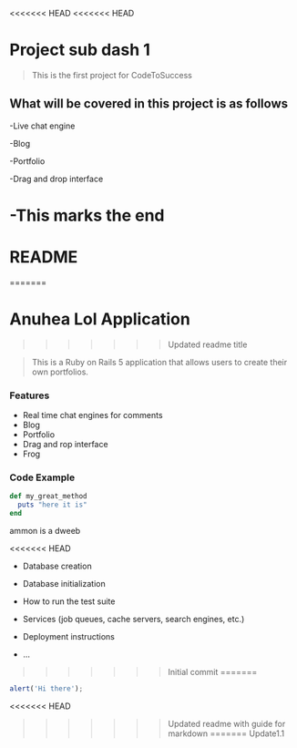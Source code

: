 <<<<<<< HEAD
<<<<<<< HEAD
# Project sub dash 1

>This is the first project for CodeToSuccess

## What will be covered in this project is as follows

-Live chat engine

-Blog

-Portfolio

-Drag and drop interface

-This marks the end
=======
# README
=======
# Anuhea Lol Application
>>>>>>> Updated readme title

> This is a Ruby on Rails 5 application that allows users to create their own portfolios.

### Features

- Real time chat engines for comments
- Blog
- Portfolio
- Drag and rop interface
- Frog

### Code Example 

```ruby
def my_great_method
  puts "here it is"
end
```
ammon is a dweeb


<<<<<<< HEAD
* Database creation

* Database initialization

* How to run the test suite

* Services (job queues, cache servers, search engines, etc.)

* Deployment instructions

* ...
>>>>>>> Initial commit
=======
```javascript
alert('Hi there');
```
<<<<<<< HEAD
>>>>>>> Updated readme with guide for markdown
=======
>>>>>>> Update1.1
